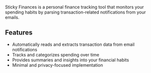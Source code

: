 
Sticky Finances is a personal finance tracking tool that monitors your spending habits by parsing transaction-related notifications from your emails.

## Features

- Automatically reads and extracts transaction data from email notifications
- Tracks and categorizes spending over time
- Provides summaries and insights into your financial habits
- Minimal and privacy-focused implementation
